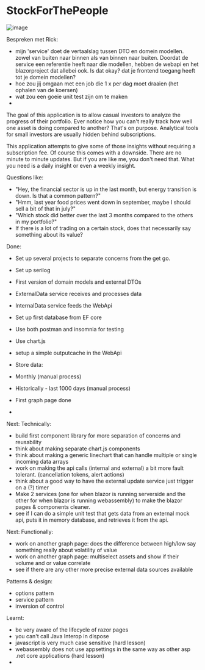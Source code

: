 # StockForThePeople

![image](https://github.com/user-attachments/assets/c2b4f25f-5593-4fde-aac9-e69a975484a0)

Bespreken met Rick:
- mijn 'service' doet de vertaalslag tussen DTO en domein modellen. zowel van buiten naar binnen als van binnen naar buiten. Doordat de service een referentie heeft naar die modellen, hebben de webapi en het blazorproject dat allebei ook. Is dat okay? dat je frontend toegang heeft tot je domein modellen?
- hoe zou jij omgaan met een job die 1 x per dag moet draaien (het ophalen van de koersen)
- wat zou een goeie unit test zijn om te maken
- 

The goal of this application is to allow casual investors to analyze the progress of their portfolio.
Ever notice how you can't really track how well one asset is doing compared to another? That's on purpose.
Analytical tools for small investors are usually hidden behind subscriptions.

This application attempts to give some of those insights without requiring a subscription fee.
Of course this comes with a downside. There are no minute to minute updates.
But if you are like me, you don't need that. What you need is a daily insight or even a weekly insight.

Questions like: 
- "Hey, the financial sector is up in the last month, but energy transition is down. Is that a common pattern?"
- "Hmm, last year food prices went down in september, maybe I should sell a bit of that in july?"
- "Which stock did better over the last 3 months compared to the others in my portfolio?"
- If there is a lot of trading on a certain stock, does that necessarily say something about its value?


Done:
- Set up several projects to separate concerns from the get go.
- Set up serilog
- First version of domain models and external DTOs
- ExternalData service receives and processes data
- InternalData service feeds the WebApi
- Set up first database from EF core
- Use both postman and insomnia for testing
- Use chart.js
- setup a simple outputcache in the WebApi

- Store data:
- Monthly (manual process)
- Historically - last 1000 days (manual process)

- First graph page done
- 
Next:
Technically:
- build first component library for more separation of concerns and reusability
- think about making separate chart.js components
- think about making a generic linechart that can handle multiple or single incoming data arrays
- work on making the api calls (internal and external) a bit more fault tolerant. (cancellation tokens, alert actions)
- think about a good way to have the external update service just trigger on a (?) timer
- Make 2 services (one for when blazor is running serverside and the other for when blazor is running webassembly) to make the blazor pages & components cleaner.
- see if I can do a simple unit test that gets data from an external mock api, puts it in memory database, and retrieves it from the api.

Next:
Functionally:
- work on another graph page: does the difference between high/low say something really about volatility of value
- work on another graph page: multiselect assets and show if their volume and or value correlate
- see if there are any other more precise external data sources available

Patterns & design:
- options pattern
- service pattern
- inversion of control

Learnt:
- be very aware of the lifecycle of razor pages
- you can't call Java Interop in dispose
- javascript is very much case sensitive (hard lesson)
- webassembly does not use appsettings in the same way as other asp .net core applications (hard lesson)
- 
